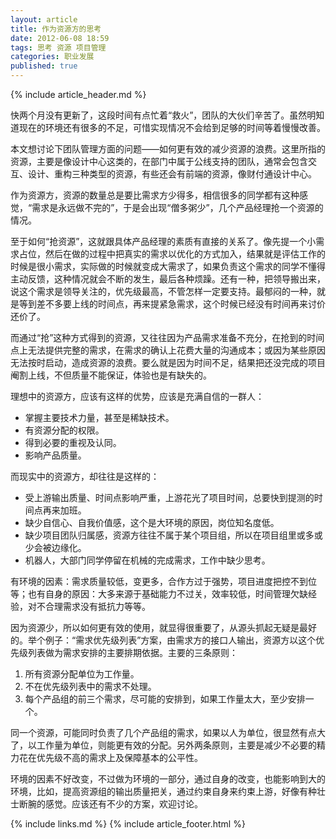 ```yaml
---
layout: article
title: 作为资源方的思考
date: 2012-06-08 18:59
tags: 思考 资源 项目管理
categories: 职业发展
published: true
---
```


{% include  article_header.md %}

快两个月没有更新了，这段时间有点忙着“救火”，团队的大伙们辛苦了。虽然明知道现在的环境还有很多的不足，可惜实现情况不会给到足够的时间等着慢慢改善。

本文想讨论下团队管理方面的问题——如何更有效的减少资源的浪费。这里所指的资源，主要是像设计中心这类的，在部门中属于公线支持的团队，通常会包含交互、设计、重构三种类型的资源，有些还会有前端的资源，像财付通设计中心。

作为资源方，资源的数量总是要比需求方少得多，相信很多的同学都有这种感觉，“需求是永远做不完的”，于是会出现“僧多粥少”，几个产品经理抢一个资源的情况。

至于如何“抢资源”，这就跟具体产品经理的素质有直接的关系了。像先提一个小需求占位，然后在做的过程中把真实的需求以优化的方式加入，结果就是评估工作的时候是很小需求，实际做的时候就变成大需求了，如果负责这个需求的同学不懂得主动反馈，这种情况就会不断的发生，最后各种烦躁。还有一种，把领导搬出来，说这个需求是领导关注的，优先级最高，不管怎样一定要支持。最郁闷的一种，就是等到差不多要上线的时间点，再来提紧急需求，这个时候已经没有时间再来讨价还价了。

而通过“抢”这种方式得到的资源，又往往因为产品需求准备不充分，在抢到的时间点上无法提供完整的需求，在需求的确认上花费大量的沟通成本；或因为某些原因无法按时启动，造成资源的浪费。要么就是因为时间不足，结果把还没完成的项目阉割上线，不但质量不能保证，体验也是有缺失的。

理想中的资源方，应该有这样的优势，应该是充满自信的一群人：

- 掌握主要技术力量，甚至是稀缺技术。
- 有资源分配的权限。
- 得到必要的重视及认同。
- 影响产品质量。

而现实中的资源方，却往往是这样的：

- 受上游输出质量、时间点影响严重，上游花光了项目时间，总要快到提测的时间点再来加班。
- 缺少自信心、自我价值感，这个是大环境的原因，岗位知名度低。
- 缺少项目团队归属感，资源方往往不属于某个项目组，所以在项目组里或多或少会被边缘化。
- 机器人，大部门同学停留在机械的完成需求，工作中缺少思考。

有环境的因素：需求质量较低，变更多，合作方过于强势，项目进度把控不到位等；也有自身的原因：大多来源于基础能力不过关，效率较低，时间管理欠缺经验，对不合理需求没有抵抗力等等。

因为资源少，所以如何更有效的使用，就显得很重要了，从源头抓起无疑是最好的。举个例子：“需求优先级列表”方案，由需求方的接口人输出，资源方以这个优先级列表做为需求安排的主要排期依据。主要的三条原则：

1. 所有资源分配单位为工作量。
2. 不在优先级列表中的需求不处理。
3. 每个产品组的前三个需求，尽可能的安排到，如果工作量太大，至少安排一个。

同一个资源，可能同时负责了几个产品组的需求，如果以人为单位，很显然有点大了，以工作量为单位，则能更有效的分配。另外两条原则，主要是减少不必要的精力花在优先级不高的需求上及保障基本的公平性。

环境的因素不好改变，不过做为环境的一部分，通过自身的改变，也能影响到大的环境，比如，提高资源组的输出质量把关，通过约束自身来约束上游，好像有种壮士断腕的感觉。应该还有不少的方案，欢迎讨论。

{% include links.md %}
{% include article_footer.html %}
